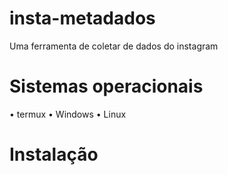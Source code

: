 # insta-metadados
 Uma ferramenta de coletar de dados do instagram

# Sistemas operacionais 
• termux 
• Windows 
• Linux 

# Instalação 


